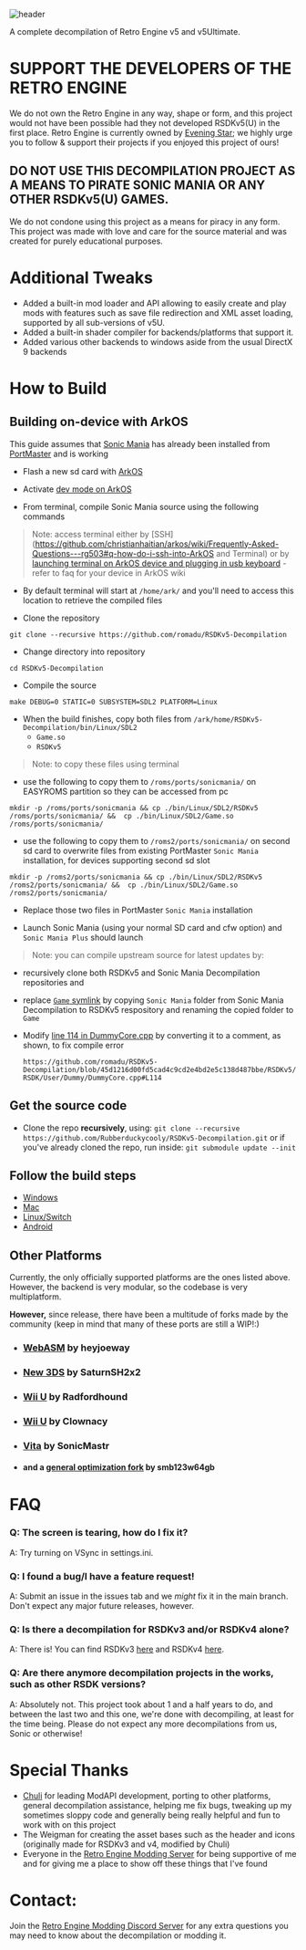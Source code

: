 ![header](https://user-images.githubusercontent.com/29069561/183143615-d7f77921-13cf-4c58-8c5f-6a1e76ea20e2.svg)

A complete decompilation of Retro Engine v5 and v5Ultimate.

# **SUPPORT THE DEVELOPERS OF THE RETRO ENGINE**
We do not own the Retro Engine in any way, shape or form, and this project would not have been possible had they not developed RSDKv5(U) in the first place. Retro Engine is currently owned by [Evening Star](https://eveningstar.studio/); we highly urge you to follow & support their projects if you enjoyed this project of ours!

## **DO NOT USE THIS DECOMPILATION PROJECT AS A MEANS TO PIRATE SONIC MANIA OR ANY OTHER RSDKv5(U) GAMES.**
We do not condone using this project as a means for piracy in any form. This project was made with love and care for the source material and was created for purely educational purposes.

# Additional Tweaks
* Added a built-in mod loader and API allowing to easily create and play mods with features such as save file redirection and XML asset loading, supported by all sub-versions of v5U.
* Added a built-in shader compiler for backends/platforms that support it.
* Added various other backends to windows aside from the usual DirectX 9 backends

# How to Build

## Building on-device with ArkOS

This guide assumes that [Sonic Mania](https://github.com/christianhaitian/PortMaster/wiki#sonic-mania) has already been installed from [PortMaster](https://github.com/christianhaitian/PortMaster) and is working

* Flash a new sd card with [ArkOS](https://github.com/christianhaitian/arkos)

* Activate [dev mode on ArkOS](https://github.com/christianhaitian/arkos/wiki/Building-packages-and-modules-on-your-device) 

* From terminal, compile Sonic Mania source using the following commands 

> Note: access terminal either by [SSH](https://github.com/christianhaitian/arkos/wiki/Frequently-Asked-Questions---rg503#q-how-do-i-ssh-into-ArkOS and Terminal) or by [launching terminal on ArkOS device and plugging in usb keyboard](https://github.com/christianhaitian/arkos/wiki/Frequently-Asked-Questions---rg503#q-how-can-i-access-a-terminal-physically-on-arkos) - refer to faq for your device in ArkOS wiki 

* By default terminal will start at `/home/ark/` and you'll need to access this location to retrieve the compiled files

* Clone the repository

```
git clone --recursive https://github.com/romadu/RSDKv5-Decompilation
```

* Change directory into repository 
```
cd RSDKv5-Decompilation
```

* Compile the source

```
make DEBUG=0 STATIC=0 SUBSYSTEM=SDL2 PLATFORM=Linux
```

* When the build finishes, copy both files from `/ark/home/RSDKv5-Decompilation/bin/Linux/SDL2`
  - `Game.so`
  - `RSDKv5`

> Note: to copy these files using terminal
  - use the following to copy them to `/roms/ports/sonicmania/` on EASYROMS partition so they can be accessed from pc

```
mkdir -p /roms/ports/sonicmania && cp ./bin/Linux/SDL2/RSDKv5 /roms/ports/sonicmania/ &&  cp ./bin/Linux/SDL2/Game.so /roms/ports/sonicmania/
```
  - use the following to copy them to `/roms2/ports/sonicmania/` on second sd card to overwrite files from existing PortMaster `Sonic Mania` installation, for devices supporting second sd slot

```
mkdir -p /roms2/ports/sonicmania && cp ./bin/Linux/SDL2/RSDKv5 /roms2/ports/sonicmania/ &&  cp ./bin/Linux/SDL2/Game.so /roms2/ports/sonicmania/
```

* Replace those two files in PortMaster `Sonic Mania` installation

* Launch Sonic Mania (using your normal SD card and cfw option) and `Sonic Mania Plus` should launch

> Note: you can compile upstream source for latest updates by:
  * recursively clone both RSDKv5 and Sonic Mania Decompilation repositories and 
  * replace [`Game` symlink](https://github.com/Rubberduckycooly/Sonic-Mania-Decompilation/blob/master/Game) by copying `Sonic Mania` folder from Sonic Mania Decompilation to RSDKv5 respository and renaming the copied folder to `Game` 
  * Modify [line 114 in DummyCore.cpp](https://github.com/Rubberduckycooly/RSDKv5-Decompilation/blob/d9abcc5b9bc74565aa3b29fdf05686a0001e9c9d/RSDKv5/RSDK/User/Dummy/DummyCore.cpp#L114) by converting it to a comment, as shown, to fix compile error 
  
    `https://github.com/romadu/RSDKv5-Decompilation/blob/45d1216d00fd5cad4c9cd2e4bd2e5c138d487bbe/RSDKv5/RSDK/User/Dummy/DummyCore.cpp#L114`

## Get the source code

* Clone the repo **recursively**, using:
```git clone --recursive https://github.com/Rubberduckycooly/RSDKv5-Decompilation.git```
or if you've already cloned the repo, run inside:
```git submodule update --init```

## Follow the build steps

* [Windows](./dependencies/windows/README.md)
* [Mac](./dependencies/mac/README.md)
* [Linux/Switch](./dependencies/gl3/README.md)
* [Android](./dependencies/android/README.md)

## Other Platforms
Currently, the only officially supported platforms are the ones listed above. However, the backend is very modular, so the codebase is very multiplatform.

**However,** since release, there have been a multitude of forks made by the community (keep in mind that many of these ports are still a WIP!:) 
* ### [WebASM](https://github.com/heyjoeway/RSDKv5-Decompilation/tree/emscripten) by heyjoeway 
* ### [New 3DS](https://github.com/SaturnSH2x2/RSDKv5-Decompilation/tree/3ds-main) by SaturnSH2x2
* ### [Wii U](https://github.com/Radfordhound/RSDKv5-Decompilation) by Radfordhound
* ### [Wii U](https://github.com/Clownacy/Sonic-Mania-Decompilation) by Clownacy
* ### [Vita](https://github.com/SonicMastr/Sonic-Mania-Vita) by SonicMastr
* #### and a [general optimization fork](https://github.com/smb123w64gb/RSDKv5-Decompilation) by smb123w64gb

# FAQ
### Q: The screen is tearing, how do I fix it?
A: Try turning on VSync in settings.ini.

### Q: I found a bug/I have a feature request!
A: Submit an issue in the issues tab and we _might_ fix it in the main branch. Don't expect any major future releases, however.

### Q: Is there a decompilation for RSDKv3 and/or RSDKv4 alone?
A: There is! You can find RSDKv3 [here](https://github.com/Rubberduckycooly/Sonic-CD-11-Decompilation) and RSDKv4 [here](https://github.com/Rubberduckycooly/Sonic-1-2-2013-Decompilation).

### Q: Are there anymore decompilation projects in the works, such as other RSDK versions?
A: Absolutely not. This project took about 1 and a half years to do, and between the last two and this one, we're done with decompiling, at least for the time being. Please do not expect any more decompilations from us, Sonic or otherwise!

# Special Thanks
* [Chuli](https://github.com/MGRich) for leading ModAPI development, porting to other platforms, general decompilation assistance, helping me fix bugs, tweaking up my sometimes sloppy code and generally being really helpful and fun to work with on this project
* The Weigman for creating the asset bases such as the header and icons (originally made for RSDKv3 and v4, modified by Chuli)
* Everyone in the [Retro Engine Modding Server](https://dc.railgun.works/retroengine) for being supportive of me and for giving me a place to show off these things that I've found

# Contact:
Join the [Retro Engine Modding Discord Server](https://dc.railgun.works/retroengine) for any extra questions you may need to know about the decompilation or modding it.
